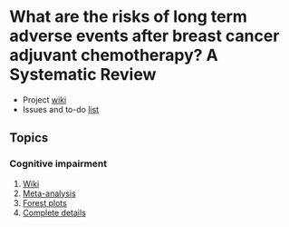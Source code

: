 # What are the risks of long term adverse events after breast cancer adjuvant chemotherapy? A Systematic Review

* Project [wiki](https://github.com/benjamin-chan/AEAfterBreastCaACT/wiki)
* Issues and to-do [list](https://github.com/benjamin-chan/AEAfterBreastCaACT/issues)

## Topics

### Cognitive impairment

1. [Wiki](https://github.com/benjamin-chan/AEAfterBreastCaACT/wiki/Cognitive-impairment)
2. [Meta-analysis](https://github.com/benjamin-chan/AEAfterBreastCaACT/tree/master/CognitiveImpairment#pooled-effects-by-domain)
2. [Forest plots](https://github.com/benjamin-chan/AEAfterBreastCaACT/tree/master/CognitiveImpairment#plots-of-effect-sizes-by-domain)
3. [Complete details](https://github.com/benjamin-chan/AEAfterBreastCaACT/tree/master/CognitiveImpairment#cognitive-impairment)
